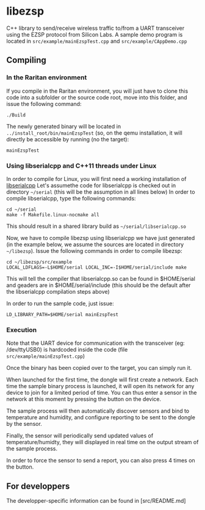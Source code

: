 # libezsp

C++ library to send/receive wireless traffic to/from a UART transceiver using the EZSP protocol from Silicon Labs.
A sample demo program is located in `src/example/mainEzspTest.cpp` and `src/example/CAppDemo.cpp`

## Compiling

### In the Raritan environment

If you compile in the Raritan environment, you will just have to clone this code into a subfolder or the source code root, move into this folder, and issue the following command:
```
./Build
```

The newly generated binary will be located in `../install_root/bin/mainEzspTest` (so, on the qemu installation, it will directly be accessible by running (no the target):
```
mainEzspTest
```

### Using libserialcpp and C++11 threads under Linux

In order to compile for Linux, you will first need a working installation of [libserialcpp](https://github.com/Legrandgroup/serial)
Let's assumethe code for libserialcpp is checked out in directory `~/serial` (this will be the assumption in all lines below)
In order to compile libserialcpp, type the following commands:
```
cd ~/serial
make -f Makefile.linux-nocmake all
```

This should result in a shared library build as `~/serial/libserialcpp.so`

Now, we have to compile libezsp using libserialcpp we have just generated (in the example below, we assume the sources are located in directory `~/libezsp`).
Issue the following commands in order to compile libezsp:
```
cd ~/libezsp/src/example
LOCAL_LDFLAGS=-L$HOME/serial LOCAL_INC=-I$HOME/serial/include make
```

This will tell the compiler that libserialcpp.so can be found in $HOME/serial and geaders are in $HOME/serial/include (this should be the default after the libserialcpp compilation steps above)

In order to run the sample code, just issue:
```
LD_LIBRARY_PATH=$HOME/serial mainEzspTest
```

### Execution

Note that the UART device for communication with the transceiver (eg: /dev/ttyUSB0) is hardcoded inside the code (file `src/example/mainEzspTest.cpp`)

Once the binary has been copied over to the target, you can simply run it.

When launched for the first time, the dongle will first create a network.
Each time the sample binary process is launched, it will open its network for any device to join for a limited period of time. You can thus enter a sensor in the network at this moment by pressing the button on the device.

The sample process will then automatically discover sensors and bind to temperature and humidity, and configure reporting to be sent to the dongle by the sensor.

Finally, the sensor will periodically send updated values of temperature/humidty, they will displayed in real time on the output stream of the sample process.

In order to force the sensor to send a report, you can also press 4 times on the button.

## For developpers

The developper-specific information can be found in [src/README.md]
